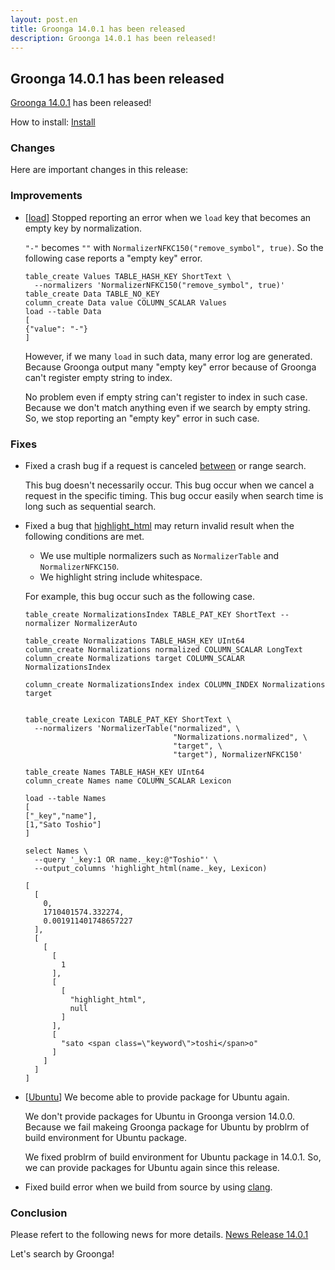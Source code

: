 ```yaml
---
layout: post.en
title: Groonga 14.0.1 has been released
description: Groonga 14.0.1 has been released!
---
```


## Groonga 14.0.1 has been released

[Groonga 14.0.1](/docs/news/14.html#release-14-0-1) has been released!

How to install: [Install](/docs/install.html)

### Changes

Here are important changes in this release:

### Improvements

  * [[load](/docs/reference/commands/load.html)] Stopped reporting an error when we `load` key that becomes an empty key by normalization.

    `"-"` becomes `""` with `NormalizerNFKC150("remove_symbol", true)`. So the following case reports a "empty key" error.

    ```
    table_create Values TABLE_HASH_KEY ShortText \
      --normalizers 'NormalizerNFKC150("remove_symbol", true)'
    table_create Data TABLE_NO_KEY
    column_create Data value COLUMN_SCALAR Values
    load --table Data
    [
    {"value": "-"}
    ]
    ```

    However, if we many `load` in such data, many error log are generated.
    Because Groonga output many "empty key" error because of Groonga can't register empty string to index.

    No problem even if empty string can't register to index in such case.
    Because we don't match anything even if we search by empty string. So, we stop reporting an "empty key" error in such case.

### Fixes

   * Fixed a crash bug if a request is canceled [between](/docs/reference/functions/between.html) or range search.

     This bug doesn't necessarily occur. This bug occur when we cancel a request in the specific timing.
     This bug occur easily when search time is long such as sequential search.

   * Fixed a bug that [highlight_html](/docs/reference/functions/highlight_html.html) may return invalid result when the following conditions are met.

     * We use multiple normalizers such as `NormalizerTable` and `NormalizerNFKC150`.
     * We highlight string include whitespace.

     For example, this bug occur such as the following case.

     ```
     table_create NormalizationsIndex TABLE_PAT_KEY ShortText --normalizer NormalizerAuto

     table_create Normalizations TABLE_HASH_KEY UInt64
     column_create Normalizations normalized COLUMN_SCALAR LongText
     column_create Normalizations target COLUMN_SCALAR NormalizationsIndex

     column_create NormalizationsIndex index COLUMN_INDEX Normalizations target


     table_create Lexicon TABLE_PAT_KEY ShortText \
       --normalizers 'NormalizerTable("normalized", \
                                      "Normalizations.normalized", \
                                      "target", \
                                      "target"), NormalizerNFKC150'

     table_create Names TABLE_HASH_KEY UInt64
     column_create Names name COLUMN_SCALAR Lexicon

     load --table Names
     [
     ["_key","name"],
     [1,"Sato Toshio"]
     ]

     select Names \
       --query '_key:1 OR name._key:@"Toshio"' \
       --output_columns 'highlight_html(name._key, Lexicon)

     [
       [
         0,
         1710401574.332274,
         0.001911401748657227
       ],
       [
         [
           [
             1
           ],
           [
             [
               "highlight_html",
               null
             ]
           ],
           [
             "sato <span class=\"keyword\">toshi</span>o"
           ]
         ]
       ]
     ]
     ```

  * [[Ubuntu](/docs/install/ubuntu.html)] We become able to provide package for Ubuntu again.

    We don't provide packages for Ubuntu in Groonga version 14.0.0.
    Because we fail makeing Groonga package for Ubuntu by problrm of build environment for Ubuntu package.

    We fixed problrm of build environment for Ubuntu package in 14.0.1.
    So, we can provide packages for Ubuntu again since this release.

  * Fixed build error when we build from source by using [clang](https://clang.llvm.org/).

### Conclusion

  Please refert to the following news for more details.
  [News Release 14.0.1](/docs/news/14.html#release-14-0-1)

  Let's search by Groonga!
